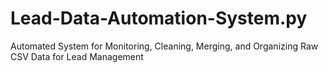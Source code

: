 # Lead-Data-Automation-System.py
Automated System for Monitoring, Cleaning, Merging, and Organizing Raw CSV Data for Lead Management
